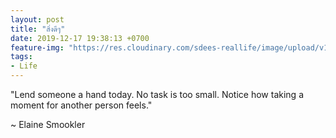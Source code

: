 ```yaml
---
layout: post
title: "สิ่งดีๆ"
date: 2019-12-17 19:38:13 +0700
feature-img: "https://res.cloudinary.com/sdees-reallife/image/upload/v1555658919/sample_feature_img.png"
tags:
- Life
---
```


"Lend someone a hand today. No task is too small. Notice how taking a moment for another person feels."

<i class="fa fa-child" style="color:plum"></i>

~ Elaine Smookler

